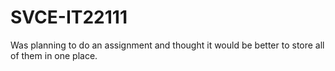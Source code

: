 # SVCE-IT22111
Was planning to do an assignment and thought it would be better to store all of them in one place.

